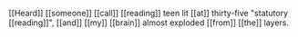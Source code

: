 [[Heard]] [[someone]] [[call]] [[reading]] teen lit [[at]] thirty-five "statutory [[reading]]", [[and]] [[my]] [[brain]] almost exploded [[from]] [[the]] layers.